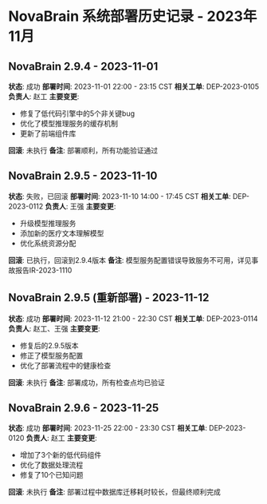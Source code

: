 # NovaBrain 系统部署历史记录 - 2023年11月

## NovaBrain 2.9.4 - 2023-11-01

**状态**: 成功
**部署时间**: 2023-11-01 22:00 - 23:15 CST
**相关工单**: DEP-2023-0105
**负责人**: 赵工
**主要变更**:
- 修复了低代码引擎中的5个非关键bug
- 优化了模型推理服务的缓存机制
- 更新了前端组件库

**回滚**: 未执行
**备注**: 部署顺利，所有功能验证通过

## NovaBrain 2.9.5 - 2023-11-10

**状态**: 失败，已回滚
**部署时间**: 2023-11-10 14:00 - 17:45 CST
**相关工单**: DEP-2023-0112
**负责人**: 王强
**主要变更**:
- 升级模型推理服务
- 添加新的医疗文本理解模型
- 优化系统资源分配

**回滚**: 已执行，回滚到2.9.4版本
**备注**: 模型服务配置错误导致服务不可用，详见事故报告IR-2023-1110

## NovaBrain 2.9.5 (重新部署) - 2023-11-12

**状态**: 成功
**部署时间**: 2023-11-12 21:00 - 22:30 CST
**相关工单**: DEP-2023-0114
**负责人**: 赵工、王强
**主要变更**:
- 修复后的2.9.5版本
- 修正了模型服务配置
- 优化了部署流程中的健康检查

**回滚**: 未执行
**备注**: 部署成功，所有检查点均已验证

## NovaBrain 2.9.6 - 2023-11-25

**状态**: 成功
**部署时间**: 2023-11-25 22:00 - 23:30 CST
**相关工单**: DEP-2023-0120
**负责人**: 赵工
**主要变更**:
- 增加了3个新的低代码组件
- 优化了数据处理流程
- 修复了10个已知问题

**回滚**: 未执行
**备注**: 部署过程中数据库迁移耗时较长，但最终顺利完成
